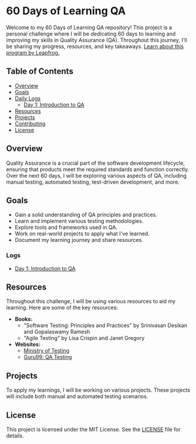 # 60 Days of Learning QA

Welcome to my 60 Days of Learning QA repository! This project is a personal challenge where I will be dedicating 60 days to learning and improving my skills in Quality Assurance (QA). Throughout this journey, I'll be sharing my progress, resources, and key takeaways. [Learn about this program by Leapfrog. ](https://www.facebook.com/lftechnology/posts/pfbid0Rjx7QBcv2NimNpbDvAqWX5NAbhuYTcUbkUSmbGKUSsm8KGKNNn1Rg7WuvqFM6Ggkl)
## Table of Contents
- [Overview](#overview)
- [Goals](#goals)
- [Daily Logs](#Logs)
  - [Day 1: Introduction to QA](#day-1-introduction-to-qa)
- [Resources](#resources)
- [Projects](#projects)
- [Contributing](#contributing)
- [License](#license)

## Overview
Quality Assurance is a crucial part of the software development lifecycle, ensuring that products meet the required standards and function correctly. Over the next 60 days, I will be exploring various aspects of QA, including manual testing, automated testing, test-driven development, and more.

## Goals
- Gain a solid understanding of QA principles and practices.
- Learn and implement various testing methodologies.
- Explore tools and frameworks used in QA.
- Work on real-world projects to apply what I've learned.
- Document my learning journey and share resources.


### Logs
- [Day 1: Introduction to QA](logs/day1.md)

## Resources
Throughout this challenge, I will be using various resources to aid my learning. Here are some of the key resources:
- **Books:**
  - "Software Testing: Principles and Practices" by Srinivasan Desikan and Gopalaswamy Ramesh
  - "Agile Testing" by Lisa Crispin and Janet Gregory
- **Websites:**
  - [Ministry of Testing](https://www.ministryoftesting.com/)
  - [Guru99: QA Testing](https://www.guru99.com/software-testing.html)


## Projects
To apply my learnings, I will be working on various projects. These projects will include both manual and automated testing scenarios.



## License
This project is licensed under the MIT License. See the [LICENSE](LICENSE) file for details.
